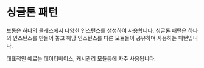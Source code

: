 # 싱글톤 패턴

보통은 하나의 클래스에서 다양한 인스턴스를 생성하여 사용합니다. 싱글톤 패턴은 하나의 인스턴스를 만들어 놓고 해당 인스턴스를 다른 모듈들이 공유하며 사용하는 패턴입니다. 

대표적인 예로는 데이터베이스, 캐시관리 모듈등에 자주 사용됩니다.
